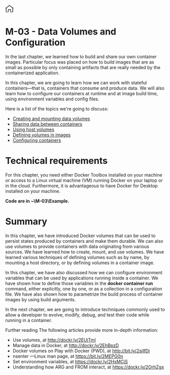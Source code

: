 [![Home](../../img/home.png)](../README.md) 
# M-03 - Data Volumes and Configuration 

In the last chapter, we learned how to build and share our own container images. Particular focus was placed on how to build images that are as small as possible by only containing artifacts that are really needed by the containerized application.

In this chapter, we are going to learn how we can work with stateful containers—that is, containers that consume and produce data. We will also learn how to configure our containers at runtime and at image build time, using environment variables and config files.

Here is a list of the topics we're going to discuss:

- [Creating and mounting data volumes](Creating-and-mounting-data-volumes.md)
- [Sharing data between containers](Sharing-data-between-containers.md)
- [Using host volumes](Using-host-volumes.md)
- [Defining volumes in images](Volume.md)
- [Configuring containers](Configuring-containers.md)

# Technical requirements
For this chapter, you need either Docker Toolbox installed on your machine or access to a Linux virtual machine (VM) running Docker on your laptop or in the cloud. Furthermore, it is advantageous to have Docker for Desktop installed on your machine. 

**Code are in ~\M-03\Example.**

# Summary
In this chapter, we have introduced Docker volumes that can be used to persist states produced by containers and make them durable. We can also use volumes to provide containers with data originating from various sources. We have learned how to create, mount, and use volumes. We have learned various techniques of defining volumes such as by name, by mounting a host directory, or by defining volumes in a container image.

In this chapter, we have also discussed how we can configure environment variables that can be used by applications running inside a container. We have shown how to define those variables in the **docker container run** command, either explicitly, one by one, or as a collection in a configuration file. We have also shown how to parametrize the build process of container images by using build arguments.

In the next chapter, we are going to introduce techniques commonly used to allow a developer to evolve, modify, debug, and test their code while running in a container. 

Further reading
The following articles provide more in-depth information:

- Use volumes, at http://dockr.ly/2EUjTml
- Manage data in Docker, at http://dockr.ly/2EhBpzD
- Docker volumes on Play with Docker (PWD), at http://bit.ly/2sjIfDj
- nsenter —Linux man page, at https://bit.ly/2MEPG0n
- Set environment variables, at https://dockr.ly/2HxMCjS
- Understanding how ARG and FROM interact, at https://dockr.ly/2OrhZgx
